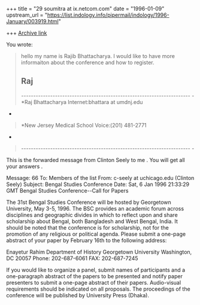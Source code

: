 +++
title = "29 soumitra at ix.netcom.com"
date = "1996-01-09"
upstream_url = "https://list.indology.info/pipermail/indology/1996-January/003919.html"

+++
[Archive link](https://list.indology.info/pipermail/indology/1996-January/003919.html)

You wrote: 
>
>hello my name is Rajib Bhattacharya.  I would like to have more 
>informaiton about the conference and how to register.
>
>
>Raj
>-- 
>
>
>*----------------------------------------------------------------------
-*
>*Raj Bhattacharya                         Internet:bhattara at umdnj.edu  
 *
>*New Jersey Medical School                    Voice:(201) 481-2771     
 *
>*----------------------------------------------------------------------
-* 
> 
>

This is the forwarded message from Clinton Seely to me . You will get 
all your answers .

Message: 66
To: Members of the list <indology at liverpool.ac.uk>
From: c-seely at uchicago.edu (Clinton Seely)
Subject: Bengal Studies Conference
Date: Sat,  6 Jan 1996 21:33:29 GMT
Bengal Studies Conference--Call for Papers

The 31st Bengal Studies Conference will be hosted by Georgetown 
University,
May 3-5, 1996.  The BSC provides an academic forum across disciplines 
and
geographic divides in which to reflect upon and share scholarship about
Bengal, both Bangladesh and West Bengal, India.  It should be noted 
that
the conference is for scholarship, not for the promotion of any 
religious
or political agenda.  Please submit a one-page abstract of your paper 
by
February 16th to the following address:

Enayetur Rahim
Department of History
Georgetown University
Washington, DC  20057
Phone: 202-687-6061
FAX: 202-687-7245

If you would like to organize a panel, submit names of participants and 
a
one-paragraph abstract of the papers to be presented and notify paper
presenters to submit a one-page abstract of their papers.  Audio-visual
requirements should be indicated on all proposals.  The proceedings of 
the
conference will be published by University Press (Dhaka).











